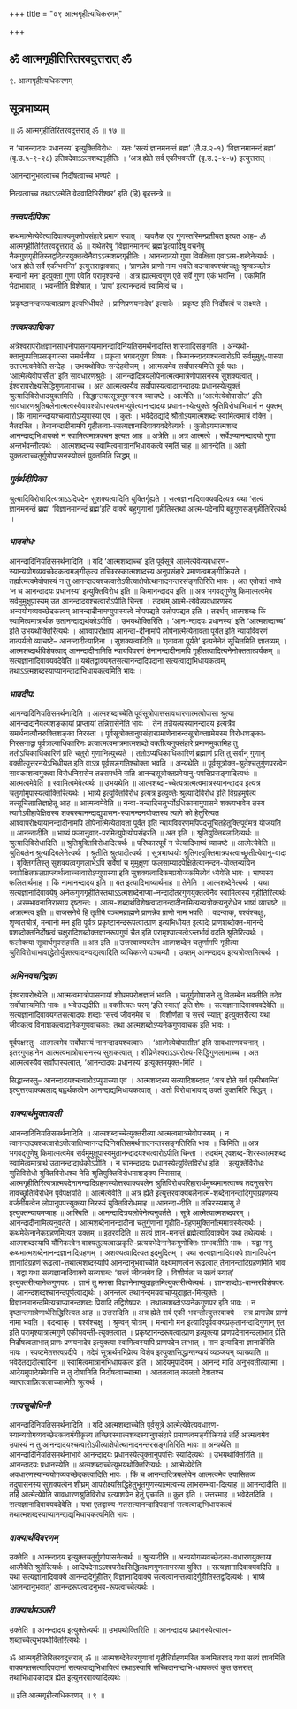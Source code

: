 +++
title = "०९ आत्मगृहीत्यधिकरणम्"

+++


## ॐ आत्मगृहीतिरितरवदुत्तरात् ॐ

९. आत्मगृहीत्यधिकरणम्

## सूत्रभाष्यम्

॥ ॐ आत्मगृहीतिरितरवदुत्तरात् ॐ ॥ १७ ॥

न ‘चानन्दादयः प्रधानस्य’ इत्युक्तिविरोधः । यतः ‘सत्यं ज्ञानमनन्तं ब्रह्म’ (तै.उ.२-१) ‘विज्ञानमानन्दं ब्रह्म’ (बृ.उ.५-९-२८) इतिवदेवाऽऽत्मशब्दगृहीतिः । ‘अत्र ह्येते सर्व एकीभवन्ती’ (बृ.उ.३-४-७) इत्युत्तरात् ।

‘आनन्दानुभवत्वाच्च निर्दोषत्वाच्च भण्यते ।

नित्यत्वाच्च तथाऽऽत्मेति वेदवादिभिरीश्वर’ इति (हि) बृहत्तन्त्रे ॥

### ***तत्त्वप्रदीपिका***

कथमात्मेत्येवेत्यादिवाक्यमुक्तोपसंहारे प्रमाणं स्यात् । यावतैक एव गुणस्तस्मिन्प्रतीयत इत्यत आह– ॐ आत्मगृहीतिरितरवदुत्तरात् ॐ ॥ यथेतरेषु ‘विज्ञानमानन्दं ब्रह्म’इत्यादिषु वचनेषु नैकगुणगृहीतिस्तद्वदितरयुक्तत्वेनैवाऽऽत्मशब्दगृहीतिः । आनन्दादयो गुणा विवक्षिता एवाऽत्म-शब्देनेत्यर्थः । ‘अत्र ह्येते सर्वे एकीभवन्ति’ इत्युत्तराद्वाक्यात् । ‘प्राणन्नेव प्राणो नाम भवति वदन्वाक्पश्यंश्चक्षुः श्रृण्वञ्च्छोत्रं मन्वानो मन’ इत्युक्ता गुणा एवेति परामृश्यन्ते । अत्र ह्यात्मत्वगुण एते सर्वे गुणा एकं भवन्ति । एकमिति भेदाभावात् । भवन्तीति विशेषात् । ‘प्राण’ इत्यानन्दत्वं स्वामित्वं च ।

‘प्रकृष्टानन्दरूपत्वात्प्राण इत्यभिधीयते । प्राणिप्रणयनादेष’ इत्यादेः । प्रकृष्ट इति निर्दोषत्वं च लक्ष्यते ।

### ***तत्त्वप्रकाशिका***

अत्रेश्वरापरोक्षज्ञानसाधनोपासनायामानन्दादिनियतिसमर्थनादस्ति शास्त्रादिसङ्गतिः । अन्यथो-क्तानुपपत्तिप्रसङ्गात्सा समर्थनीया । प्रकृता भगवद्गुणा विषयः । किमानन्दादयश्चत्वारोऽपि सर्वमुमुक्षू-पास्या उतात्मत्वमेवेति सन्देहः । उभयथोक्तिः सन्देहबीजम् । आत्मत्वमेव सर्वोपास्यमिति पूर्वः पक्षः । ‘आत्मेत्येवोपासीत’ इति सावधारणश्रुतेः । आनन्दादित्रयलोपेनात्मत्वमात्रेणोपासनस्य सुशक्यत्वात् । ईश्वरापरोक्ष्यसिद्धिगुणलाभाच्च । अत आत्मत्वस्यैव सर्वोपास्यत्वादानन्दादयः प्रधानस्येत्युक्तं श्रुत्यादिविरोधादयुक्तमिति । सिद्धान्तयत्सूत्रमुपन्यस्य व्याचष्टे ॥ आत्मेति ॥ ‘आत्मेत्येवोपासीत’ इति सावधारणश्रुतिबलेनात्मत्वस्यैवावश्योपास्यत्वमभ्युपेत्यानन्दादयः प्रधान-स्येत्युक्तेः श्रुतिविरोधाभिधानं न युक्तम् । किं नामानन्दायश्चत्वारोऽप्युपास्या एव । कुतः । भवेदेतद्यदि श्रौतोऽयमात्मशब्दः स्वामित्वमात्रं वक्ति । नैतदस्ति । तेनानन्दादीनामपि गृहीतत्वा-त्सत्यज्ञानादिवाक्यवदेवेत्यर्थः । कुतोऽयमात्मशब्द आनन्दाद्यभिधायको न स्वामित्वमात्रवचन इत्यत आह ॥ अत्रेति ॥ अत्र आत्मत्वे । सर्वेऽप्यानन्दादयो गुणा अन्तर्भवन्तीत्यर्थः । आत्मशब्दस्य स्वामित्वमात्रानभिधायकत्वे स्मृतिं चाह ॥ आनन्देति ॥ अतो युक्तत्वाच्चतुर्गुणोपासनस्योक्तं युक्तमिति सिद्धम् ॥

### ***गुर्वर्थदीपिका***

श्रुत्यादिविरोधादित्यत्राऽऽदिपदेन सुशक्यत्वादिति युक्तिर्गृह्यते । सत्यज्ञानादिवाक्यवदित्यत्र यथा ‘सत्यं ज्ञानमनन्तं ब्रह्म’ ‘विज्ञानमानन्दं ब्रह्म’इति वाक्ये बहुगुणानां गृहीतिस्तथा आत्म-पदेनापि बहुगुणसङ्गृहीतिरित्यर्थः ।

### ***भावबोधः***

आनन्दादिनियतिसमर्थनादिति ॥ यदि ‘आत्मशब्दाच्च’ इति पूर्वसूत्रे आत्मेत्येवेत्यवधारण-स्यान्ययोगव्यवच्छेदकत्वमङ्गीकृत्य तच्छिरस्कात्मशब्दस्य अनुपसंहारे प्रमाणत्वमङ्गीक्रियते । तर्ह्यात्मत्वमेवोपास्यं न तु आनन्दादयश्चत्वारोऽपीत्याक्षेपोत्थानादनन्तरसंङ्गतिरिति भावः । अत एवोक्तं भाष्ये ‘न च आनन्दादयः प्रधानस्य’ इत्युक्तिविरोध इति ॥ किमानन्दादय इति ॥ अत्र भगवद्गुणेषु किमात्मत्वमेव सर्वमुमुक्षूपास्यम् उत आनन्दादयश्चत्वारोऽपीति चिन्ता । तदर्थम् आत्मे-त्येवेत्यवधारणस्य अन्ययोगव्यवच्छेदकत्वम् आनन्दादीनामप्युपास्यत्वे नोपपद्यते उतोपपद्यत इति । तदर्थम् आत्मशब्दः किं स्वामित्वमात्रार्थक उतानन्दाद्यर्थकोऽपीति । उभयथोक्तिरिति । ‘आन-न्दादयः प्रधानस्य’ इति ‘आत्मशब्दाच्च’ इति उभयथोक्तिरित्यर्थः । आश्वापरोक्षाय आनन्दा-दीनामपि लोपेनात्मेत्येतावता पूर्यत इति न्यायविवरणं तात्पर्यतो व्याचष्टे– आनन्दादीत्यादिना ॥ सुशक्यत्वादिति ॥ ‘एतावता पूर्यते’ इत्यनेनेदं सूचितमिति ज्ञातव्यम् । आत्मशब्दार्थविशेषत्वाद् आनन्दादीनामिति न्यायविवरणं तेनानन्दादीनामपि गृहीतत्वादित्यनेनोक्ततात्पर्यकम् ॥ सत्यज्ञानादिवाक्यवदेवेति ॥ यथैतद्वाक्यगतसत्यानन्दादिपदानां सत्यत्वाद्यभिधायकत्वम्, तथाऽऽत्मशब्दस्याप्यानन्दाद्यभिधायकत्वमिति भावः ।

### ***भावदीपः***

आनन्दादिनियतिसमर्थनादिति ॥ आत्मशब्दाच्चेति पूर्वसूत्रोपात्तसावधारणात्मत्वोपासा श्रुत्या आनन्दाद्यनैयत्यशङ्कायां प्राप्तायां तन्निरासेनेति भावः । तेन तन्नैयत्यस्यानन्दादय इत्यत्रैव समर्थनात्पौनरुक्तिशङ्का निरस्ता । पूर्वसूत्रोक्तानुपसंहारप्रमाणेनानन्दसूत्रोक्तप्रमेयस्य विरोधशङ्का-निरसनाद्वा पूर्वत्राल्पाधिकारिणः प्रत्यात्मत्वमात्रमात्मशब्दो वक्तीत्यनुपसंहारे प्रमाणमुक्तमिह तु ततोऽधिकाधिकारिणं प्रति चतुरो गुणानित्युच्यते । ततोऽप्यधिकाधिकारिणं ब्रह्माणं प्रति तु सर्वान् गुणान् वक्तीत्युत्तरनयेऽभिधीयत इति वाऽत्र पूर्वसङ्गतिश्चोक्ता भवति ॥ अन्यथेति ॥ पूर्वसूत्रोक्त-श्रुतेश्चतुर्गुणपरत्वेन सावकाशत्वमुक्त्वा विरोधनिरासेन तदसमर्थने सति आनन्दसूत्रोक्तप्रमेयानु-पपत्तिप्रसङ्गादित्यर्थः ॥ आत्मत्वमेवेति ॥ स्वामित्वमेवेत्यर्थः ॥ उभयथेति ॥ आत्मशब्दा-च्चेत्यत्रात्मत्वमात्रस्यानन्दादय इत्यत्र चतुर्णामुपास्यत्वोक्तिरित्यर्थः । भाष्ये इत्युक्तिविरोध इत्यत्र इत्युक्तेः श्रुत्यादिविरोध इति विग्रहमुपेत्य तत्सूचितप्रतिज्ञाहेतू आह ॥ आत्मत्वमेवेति ॥ नन्वा-नन्दादिचतुर्भ्योऽधिकानामुपासने शक्त्यभावेन तस्य त्यागेऽपीहापेक्षितस्य शक्यस्यानन्दाद्युपासन-स्यानन्दनयोक्तस्य त्यागे को हेतुरित्यत आश्वापरोक्ष्यायानन्दादीनामपि लोपेनात्मेत्येतावता पूर्वत इति न्यायविवरणमपिपदसूचितहेतूक्तिपूर्वमत्र योजयति ॥ आनन्दादीति ॥ भाष्यं फलानुवाद-परमित्युपेत्योपसंहरति ॥ अत इति ॥ श्रुतियुक्तिबलादित्यर्थः ॥ श्रुत्यादिविरोधादिति ॥ श्रुतियुक्तिविरोधादित्यर्थः ॥ परिष्कारपूर्वं न चेत्यादिभाष्यं व्याचष्टे ॥ आत्मेत्येवेति ॥ श्रुतिबलेन श्रुत्यादिबलेनेत्यर्थः । श्रुतीति श्रुत्यादीत्यर्थः । सूत्रभाष्ययोः श्रुतिगत्युक्तिमात्रपरत्वाच्छ्रुतीत्येवानु-वादः । युक्तिगतिस्तु सुशक्यत्वगुणलाभेऽपि सर्वेषां च मुमुक्षूणां फलसाम्यादपेक्षितेत्यानन्दन-योक्तन्यायेन स्वापेक्षितफलप्राप्त्यर्थत्वाच्चत्वारोऽप्युपास्या इति सुशक्यत्वादिकमप्रयोजकमित्येवं ध्येयेति भावः । भाष्यस्य फलितार्थमाह ॥ किं नामानन्दादय इति ॥ यत इत्यादिभाष्यार्थमाह ॥ तेनेति ॥ आत्मशब्देनेत्यर्थः । यथा सत्यज्ञानादिवाक्येषु अनेकगुणगृहीतिस्तथाऽऽत्मशब्देनाप्या-नन्दादीतरगुणयुक्तत्वेनैव स्वामित्वस्य गृहीतिरित्यर्थः । असम्भावनानिरासाय दृष्टान्तः । आत्म-शब्दार्थविशेषत्वादानन्दादीनामित्यन्यत्रोक्त्यनुरोधेन भाष्यं व्याचष्टे ॥ अत्रात्मत्व इति ॥ वाजसनेये हि तृतीये पञ्चमब्राह्मणे प्राणन्नेव प्राणो नाम भवति । वदन्वाक्, पश्यंश्चक्षुः, शृण्वतश्रोत्रं, मन्वानो मन इति पूर्वत्र प्रकृष्टानन्दरूपत्वात्प्राण इत्यभिधीयत इत्यादेः प्राणशब्दोक्त-मानन्दे प्रशब्दोक्तनिर्दोषत्वं चक्षुरादिशब्दोक्तज्ञानरूपगुणं चैत इति परामृश्यात्मत्वेऽन्तर्भावं वदति श्रुतिरित्यर्थः । फलोक्त्या सूत्रार्थमुपसंहरति ॥ अत इति ॥ उत्तरवाक्यबलेन आत्मशब्देन चतुर्णामपि गृहीत्या श्रुतिविरोधाभावाद्धेतोर्युक्तत्वादनवद्यत्वादिति व्यधिकरणे पञ्चम्यौ । उक्तम् आनन्दादय इत्यत्रोक्तमित्यर्थः ।

### ***अभिनवचन्द्रिका***

ईश्वरापरोक्ष्येति ॥ आत्मत्वमात्रोपासनायां शीघ्रमपरोक्षज्ञानं भवति । चतुर्गुणोपासने तु विलम्बेन भवतीति तदेव सर्वोपास्यमिति भावः ॥ भवेत्तद्यदीति ॥ वक्तीत्यतः परम् ‘इति स्यात्’ इति शेषः । सत्यज्ञानादिवाक्यवदेवेति ॥ सत्यज्ञानादिवाक्यगतसत्यादयः शब्दाः ‘सत्त्वं जीवनमेव च । विशीर्णता च सत्त्वं स्यात्’ इत्युक्तरीत्या यथा जीवकत्व विनाशकत्वाद्यनेकगुणवाचकाः, तथा आत्मशब्दोऽप्यनेकगुणवाचक इति भावः ।

पूर्वपक्षस्तु– आत्मत्वमेव सर्वोपास्यं नानन्दादयश्चत्वारः । ‘आत्मेत्येवोपासीत’ इति सावधारणवचनात् । इतरगुणहानेन आत्मत्वमात्रोपासनस्य सुशकत्वात् । शीघ्रेणेश्वराऽऽपरोक्ष्य-सिद्धिगुणलाभाच्च । अत आत्मत्वस्यैव सर्वोपास्यत्वात्, ‘आनन्दादयः प्रधानस्य’ इत्युक्तमयुक्त-मिति ।

सिद्धान्तस्तु– आनन्दादयश्चत्वारोऽप्युपास्या एव । आत्मशब्दस्य सत्यादिशब्दवत् ‘अत्र ह्येते सर्व एकीभवन्ति’ इत्युत्तरवाक्यबलाद् बह्वर्थकत्वेन आनन्दाद्यभिधायकत्वात् । अतो विरोधाभावाद् उक्तं युक्तमिति सिद्धम् ।

### ***वाक्यार्थमुक्तावली***

आनन्दादिनियतिसमर्थनादिति ॥ आत्मशब्दाच्चेत्युक्तरीत्या आत्मत्वमात्रमेवोपास्यम् । न त्वानन्दादयश्चत्वारोऽपीत्याक्षिप्यानन्दादिनियतिसमर्थनादनन्तरसङ्गतिरिति भावः ॥ किमिति ॥ अत्र भगवद्गुणेषु किमात्मत्वमेव सर्वमुमुक्षूपास्यमुतानन्दादयश्चत्वारोऽपीति चिन्ता । तदर्थम् एवशब्द-शिरस्कात्मशब्दः स्वामित्वमात्रार्थ उतानन्दाद्यर्थकोऽपीति । न चानन्दादयः प्रधानस्येत्युक्तिविरोध इति । इत्युक्तेर्विरोधः श्रुतिविरोधो युक्तिविरोधश्च नेति श्रुतियुक्तिविरोधमाशङ्क्य निरासात् । आत्मगृहीतिरित्यत्रात्मपदेनानन्दादिग्रहणस्योत्तरवाक्यबलेन श्रुतिविरोधपरिहारार्थमुच्यमानत्वाच्च तदनुसारेण तावच्छ्रुतिविरोधेन पूर्वपक्षयति ॥ आत्मेत्येवेति ॥ अत्र ह्येते इत्युत्तरवाक्यबलेनात्म-शब्देनानन्दादिगुणग्रहणस्य वर्जनीयत्वेन लोपानुपपत्त्युक्त्या निरस्यं युक्तिविरोधमाह ॥ आनन्दा-दीति ॥ तन्निरस्यमासु ते इत्युक्तन्यायमप्याह ॥ आस्विति ॥ आनन्दादित्रयलोपेनेत्यनुवर्तते । सूत्रे आत्मेत्यात्मशब्दपरम् । आनन्दादीनामित्यनुवर्तते । आत्मशब्देनानन्दादीनां चतुर्गुणानां गृहीति-र्ग्रहणमुक्तिर्नात्ममात्रस्येत्यर्थः । कथमेकेनानेकग्रहणमित्यत उक्तम् ॥ इतरवदिति ॥ सत्यं ज्ञान-मनन्तं ब्रह्मेत्यादिवाक्येन यथा तथेत्यर्थः । आत्मशब्दस्यापि यौगिकत्वेन वाक्यतुल्यत्वात्प्रकृति-प्रत्ययभेदेनानेकगुणोक्तिः सम्भवतीति भावः । यद्वा ननु कथमात्मशब्देनानन्दज्ञानादिग्रहणम् । अशक्यत्वादित्यत इदमुदितम् । यथा सत्यज्ञानादिवाक्ये ज्ञानादिपदेन ज्ञानादिग्रहणं रूढत्वा-त्तथात्मशब्दस्यापि आनन्दानुभवाच्चेति वक्ष्यमाणत्वेन रूढत्वात् तेनानन्दादिग्रहणमिति भावः । यद्वा यथा सत्यज्ञानादिवाक्ये सत्यशब्दः ‘सत्त्वं जीवनमेव हि । विशीर्णता च सत्वं स्यात्’ इत्युक्तरीत्यानेकगुणपरः । ज्ञानं तु मनसा विज्ञानेनाप्युदाहृतमित्युक्तरीत्येत्यर्थः । ज्ञानशब्दोऽ-वान्तरविशेषपरः । आनन्दशब्दश्चानन्दपूर्णत्वाद्यर्थः । अनन्तत्वं तथानन्दमयवाचाप्युदाहृत-मित्युक्तेः । विज्ञानमानन्दमित्यत्राप्यानन्दशब्दः प्रियादि तद्विशेषपरः । तथात्मशब्दोऽप्यनेकगुणपर इति भावः । न दृष्टान्तमात्रेणार्थसिद्धिरित्यत आह ॥ उत्तरादिति ॥ अत्र ह्येते सर्व एकी-भवन्तीत्युत्तरवाक्ये । तत्र प्राणन्नेव प्राणो नामा भवति । वदन्वाक् । पश्यंश्चक्षुः । श्रुण्वन् श्रोत्रम् । मन्वानो मन इत्यादिपूर्ववाक्यप्रकृतानन्दादिगुणान् एत इति परामृश्यात्रात्मगुणे एकीभवन्ती-त्युक्तत्वात् । प्रकृष्टानन्दरूपत्वात्प्राण इत्युक्त्या प्राणपदेनानन्दलाभात् प्रेति निर्दोषत्वलाभात् प्राणः प्रणयनादेष इत्युक्त्या स्वामित्वस्यापि प्राणपदेन लाभात् । मान इत्यादिना ज्ञानादेरिति भावः । स्पष्टमेतत्तत्वप्रदीपे । तदेवं सूत्रार्थमभिप्रेत्य विशेष इत्युक्तसिद्धान्तन्यायं व्यञ्जयन् व्याख्याति ॥ भवेदेतद्यदीत्यादिना ॥ स्वामित्वमात्रानभिधायकत्व इति । आदेयमुपादेयम् । आनन्दं माति अनुभवतीत्यात्मा । आदेयमुपादेयमेवात्ति न तु दोषानिति निर्दोषत्वाच्चात्मा । आततत्वात् कालतो देशतश्च व्याप्तत्वान्नित्यत्वाच्चात्मेति श्रुत्यर्थः ।

### ***तत्त्वसुबोधिनी***

आनन्दादिनियतिसमर्थनादिति ॥ यदि आत्मशब्दाच्चेति पूर्वसूत्रे आत्मेत्येवेत्यवधारण-स्यान्ययोगव्यवच्छेदकत्वमंगीकृत्य तच्छिरस्थात्मशब्दस्यानुपसंहारे प्रमाणत्वमङ्गीक्रियते तर्हि आत्मत्वमेव उपास्यं न तु आनन्दादयश्चत्वारोऽपीत्याक्षेपोत्थानादनन्तरसङ्गतिरिति भावः ॥ अन्यथेति ॥ आनन्दादिनियतिसमर्थनाभावे आनन्दादयः प्रधानस्येत्युक्तानुपपत्तिः स्यादित्यर्थः ॥ उभयथोक्तिरिति ॥ आनन्दादयः प्रधानस्येति ॥ अत्मशब्दाच्चेत्युभयथोक्तिरित्यर्थः । आत्मेत्येवेति अवधारणस्यान्ययोगव्यवच्छेदकत्वादिति भावः । किं च आनन्दादित्रयलोपेन आत्मत्वमेव उपासितव्यं तदुपासनस्य सुशक्यत्वेन शीघ्रम् आपरोक्ष्यसिद्धिहेतुभूतगुणस्यात्मत्वस्य लाभसम्भवा-दित्याह ॥ आनन्दादीति ॥ तर्हि आत्मेत्येवेति सावधारणश्रुतिविरोध इत्याशयेन हेतुं पृच्छति ॥ कुत इति ॥ उत्तरमाह ॥ भवेदेतदिति ॥ सत्यज्ञानादिवाक्यवदेवेति । यथा एतद्वाक्य-गतसत्यानन्दादिपदानां सत्यत्वाद्यभिधायकत्वं तथात्मशब्दस्याप्यानन्दाद्यभिधायकत्वमिति भावः ।

### ***वाक्यार्थविवरणम्***

उक्तेति ॥ आनन्दादय इत्युक्तचतुर्गुणोपासनेत्यर्थः ॥ श्रुत्यादीति ॥ अन्ययोगव्यवच्छेदका-वधारणयुक्ताया आत्मैवेति श्रुतेरित्यर्थः । आदिपदेनाऽऽश्वपरोक्षसिद्धिलक्षणगुणलाभरूपा युक्तिः ॥ सत्यज्ञानादिवाक्यवदिति ॥ यथा सत्यज्ञानादिवाक्ये आनन्दादेर्गुहीतिर् विज्ञानादिवाक्ये सत्यत्वानन्तत्वादेर्गुहीतिस्तद्वदित्यर्थः । भाष्ये ‘आनन्दानुभवात्’ आनन्दरूपत्वादनुभव-रूपत्वाच्चेत्यर्थः ।

### ***वाक्यार्थमञ्जरी***

उक्तेति ॥ आनन्दादय इत्युक्तेत्यर्थः ॥ उभयथोक्तिरिति ॥ आनन्दादयः प्रधानस्येत्यात्म-शब्दाच्चेत्युभयथोक्तिरित्यर्थः ।

ॐ आत्मगृहीतिरितरवदुत्तरात् ॐ ॥ आत्मशब्देनेतरगुणानां गृहीतिर्ग्रहणमस्ति कथमितरवद् यथा सत्यं ज्ञानमिति वाक्यगतसत्यादिपदानां सत्यत्वाद्यभिधायित्वं तथाऽस्यापि सच्चिदानन्दाभि-धायकत्वं कुत उत्तरात् तथाभिधायकादत्र ह्येत इत्युत्तरवाक्यादित्यर्थः ।

॥ इति आत्मगृहीत्यधिकरणम् ॥ ९ ॥



